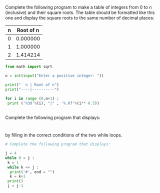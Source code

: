 Complete the following program to make a table of integers from 0 to n (inclusive) and their square roots. The table should be formatted like this one and display the square roots to the same number of decimal places:

  n | Root of n
----|----------
  0 |  0.000000
  1 |  1.000000
  2 |  1.414214
  
``` python
from math import sqrt

n = int(input("Enter a positive integer: "))

print("  n | Root of n")
print("----|----------")
   
for i in range (0,n+1) :
 print ('%3d'%(i), "|" , '%.6f'%(i** 0.5))
 
```
  
Complete the following program that displays:

####
###
##
#

by filling in the correct conditions of the two while loops.

``` python
# Complete the following program that displays:

j = 4
while 0 < j :
 k = 1
 while k <= j :
  print('#', end = "")
  k = k+1
 print()
 j = j-1

```


  
